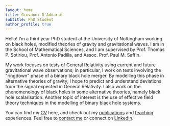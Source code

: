 ```yaml
---
layout: home
title: Giovanni D'Addario
subtitle: PhD Student
author_profile: true
---
```


Hello! I’m a third year PhD student at the University of Nottingham
working on black holes, modified theories of gravity and gravitational waves. I 
am in the School of Mathematical Sciences, and I am supervised by Prof. Thomas 
P. Sotiriou, Prof. Antonio Padilla, and Assoc. Prof. Paul M. Saffin.

My work focuses on tests of General Relativity using current and future
gravitational wave observations; in particular, I work on tests involving
the "ringdown" phase of a binary black hole merger. By modelling this phase
in alternative theories of gravity, I hope to predict and understand
deviations from the signal expected in General Relativity. I also work on 
the phenomenology of black holes in some alternative theories, namely
black hole scalarisation. Another topic of interest is the use of effective
field theory techniques in the modelling of binary black hole systems.

You can find my [CV](cv) here, and check out my [publications](publications) and [teaching](teaching) experiences.
Feel free to [contact me](mailto:your@email.com) or connect on [LinkedIn](https://linkedin.com/in/yourprofile).
